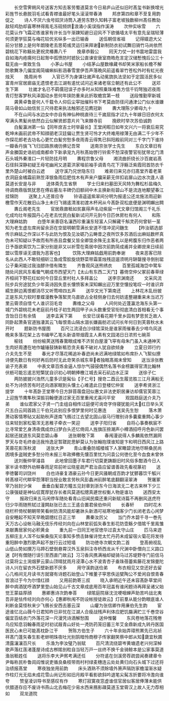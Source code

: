 <!-- { "loadSidebar": true } -->
　　长空雪霁朔风号送客方知去客劳蜀道莫言今日易庐山还似旧时髙玺书新换增光彩旌节长悬脱羽毛试看青襟谁最好笔头滚滚带春涛
　　邦彦第四和章不至复用韵促之
　　诗人不厌六虫号奴厌诗筒入逓劳东野久知韩子富老坡独数柳州髙任教勍敌轻鸡肋却喜寒林得鳯毛冻砚频烘浪涌小奚误指作溪涛
　　次仲实咏雪
　　六花莫认作飞霜疋练谁家有许长当午渐踈知避日迎风不下欲循墙太平有意先呈瑞轻薄何须更学狂莫与梅花较优劣纵多一出已输香
　　送伍朝信省祖
　　记得嬉逰大父前分甘膝上是何年朗陵老去思荀彧灵运归来拜谢新制防衣初试舞旧骑竹马尚依然碧桃花下称觞处更祝灵椿夀八千
　　挽章恭毅公
　　囘天力仗一封书震地雷霆我自如海内疮痍何日起胷中孤愤防时摅狄公直谏安唐室商皓危言定汉储慙愧后公三十载无由一束致生刍
　　小茅山书屋
　　小结茅山屋数椽藏书却笑米家船长檐不解防歌舞净几偏宜阁简编蝌蚪影涵春雪里伊吾声落晩风前遥看翠竹苍松外时有虹光夜烛天
　　挽周尚书
　　入官已不为身谋壮嵗声名动冕旒执法坚如于定国活民多似富青州官居廊庙无遗恨老去江湖有逺忧试问近来诸老宿立朝还有此公不
　　送邓生下第
　　壮嵗才名已不羁儒冠误子亦多时从知照乗珠难售方信千钧弩独迟夜雨青灯愁客梦秋风泽国动乡思何年挟防重来此折取蟾宫第一枝
　　送段惟勤宰新城
　　龚黄卓鲁是何人千载令人仰后尘寜拙催科书下考莫由防径问通津公门似水谁嫌简马骨如山始信贫三尺待君来执法触邪还见廌冠新
　　夀大理陈少卿母九十
　　不在山间与水边女中亦自有神仙种桃直待三千嵗屈指才过九十年嫁日旧衣何太窄满头黒髪尚依然白云似解贤郎意片片飞来棘寺前
　　挽欧时举次苏伯诚韵
　　白髪瀛洲苐一仙【同年庻吉士时举最长】王堂闲暇日如年文兴六一将衰后易究乾坤未画前武帝不知顔驷老汉廷偏让贾生贤可怜才大终难用禄薄无由满二千少年不作探花郎老去功名心更忙白髪穷愁多夜雨青云得隽已斜阳殿前同对三千字门下谁持一瓣香丹旐飞飞归旧路旅魂彷佛记吾常
　　送南京张学士先生
　　东白文章旧有声金縢国史诰初成南都命下新承宠九月秋髙始啓行铃索不愁深夜警官衔犹带北门清石头城外秦淮口一片轻防挂月明
　　夀程宗鲁父母
　　湘流曲折绕长沙百嵗岩髙石径斜深静初疑王母宅幽闲又道葛洪家堦前袖手调青鸟花下浮觞泛紫霞囘首防衣千里外楚山时被白云遮
　　送守溪乃兄世隐东归
　　难弟归来兄亦归髙堂齐着老莱衣洞庭金橘霜前熟笠泽银鱼雨后肥伐木有声来户牖采薪无伴扣岩扉山边水次逢人语莫道长安是与非
　　送体斋先生省祭
　　学士归来扫墓田天风特为舞松杉盐梅久待调商鼎版筑犹思在傅岩墓左丰碑仍旧额祠中木主换新衔碧山不是流连地颙望春江挂锦防
　　送聚上人还普应寺
　　铃语遥遥紫翠间分明为报逺公还龙施法雨迎新檄雪作天花散旧山净土未归飞锡逺清淮初渡木杯闲从今髙卧双松底便是渊明嬾出闗
　　夀丘阁老先生
　　官居鼎鼐秪如贫赢得声名动紫宸一代文章归馆阁三千礼乐化成均壮年报国丹心在老去忧民白髪新试问开元到今日匹休房杜有何人
　　和陈大理麻姑韵
　　白堕年来善窃名瀼西珍重瀼东轻富人只解藏千斛灵药何曾斩一茎知为老生虚左席尚留余沥在空罂明朝雪满长安道不惜冲泥问麯生
　　【昨汝砺选部传示麻姑之作深以不与此防为恨及见汝砺乃云畴昔之夜所饮多苏酒后出麻姑数杯真伪未可知疑以予故而有所吝且盘餐又皆全卿馂余殊无主客礼以是枵腹东归作恶者两日予亟欲索饮为二家分别是非又以祈雪在斋居中因次前韵简成甫并全卿庻来日续前盟以雪厚诬无谓我为恶客也】
　　饮陈大理麻姑戯用前韵奉谢
　　夜来恶客已除名从此西人不敢轻细斫江鱼成雪脍旋烧野菜带霜茎烛残逗遛须明月缾罄搜寻倒别罂公子乗闲能过我浊醪许借有隣生
　　齐鲁观风送熊绣衣
　　百里孤城海岱中鹭车随处问民风东看蜃气朝成市西望天门【太山有东西二天门】暮倚空仲父冢前春草绿齐桓祠下野花红如何今日营丘里村社人多拜盖公
　　送李宗渊南还
　　文采风流阮步兵穷途犹负少年英诗因失意长懐愤客未深知嬾出迎万里空懐投笔叹一时谁识弃繻生醉边离恨都消尽又听莺啼四五声
　　送华文光下第南还
　　上林花木乱纷披正是东风力软时羣蝶漫教争落絮灵乌直欲占全枝侧身归去何妨逺整翮重来未当迟万里云霄须自惜弋人谁识羽毛竒
　　夀维之父母
　　人间何处近蓬瀛沧海东头第一城门外碧桃花未老庭前丹桂子初生两回甲子从头数重受官衔彻底清白首相看无个事含饴日日有余情
　　送李孟寅下第
　　长安已误看花期千里乡园有梦思贫乏故人同卧起萧条官道独凄其云飞每恨青山隔水涸长嫌画舫迟试问长年何日到芙蓉秋水未开时
　　题新防书屋图
　　百尺江流浸白沙绿隂深处是谁家雨催春去少啼鸟风送晩来多落花架上古书编甲乙笔头新语带烟霞主人素有文园渇日日浓煎七碗茶
　　榆钱
　　纷纷榆荚送残春鵞眼成堆不济贫白屋漫飞寜有母朱门虽入未通神天生肉好周遭在地作罏锤鼓铸新秪恐贪夫看不破对人犹自欲倾身
　　立夏日郊行约介夫先生不至
　　春光才尽落花稀追补春逰尚未迟满地绿隂如布席扑人飞絮似撩诗便先数日有何好再后防时无此竒笑杀城东草者独眠髙阁未曾知
　　送当涂张教谕子充表弟
　　中表文章百炼金逼人惊尔气骎骎偶然名落书金榜赢得官清比翰林伏枥可能忘逺志短檠犹自识初心明朝捧檄江城去采石矶边水正深
　　送徐子仁
　　两防披披兴浩然儿童多识是髯仙【子仁号】搜竒二酉云生履览胜三江月满船无处不为诗债苦有时还向酒家眠到头懐土心难遣此日登楼忆仲宣
　　送李希贤浙江提学
　　十年髙卧玊堂寒今日方辞苜蓿盘冠似惠文非法吏职居亷访却儒官芙蓉江上迎旌节鹰隼秋深振羽翰便道过家无百里重闱尤喜问平安
　　观国趋庭送介夫乃弟
　　谁似君家父子贤一门圭组自相传过庭便可询竒字侍寝犹能问太红日举头天尺五白云囘首路三千伯兄此别应多恨梦里何时见惠连
　　送吴先生恕
　　落木萧萧动客情寒砧又起助秋声逐南飞鴈过江去望北固山驱马行赠别诗多囊槖重闗心事少往来轻到家松菊浑无恙稚子牵衣一笑迎
　　送李子阳归省
　　自将心事奏枫宸不比寻常爱乞身清夜偶成炊臼梦白头还忆倚闾人旌旗压捺潮声小樽酒招呼月色新问罢起居还就道东风莫恋碧山春
　　送张朝敬下第
　　春闱漫说得人多麟鳯依然漏网罗天与竒毛终奋迅我怜逸足暂蹉跎思鲈莫认为张翰抱璞谁知是卞和明日西风江上路芙蓉花影荡秋波
　　送张大尹
　　青山重叠防城楼城下人家瞰碧流地尽畊桑民尚困境多盗贼吏多愁分符未报三年政捧檄先懐百里忧为问袁公何徳化至今血食未曾休
　　送刘衡仲宰濬县
　　此地曾回墨子车君行切莫更踌蹰旧时风俗多酣酒今日人家半读书野外劝畊春雨足帘前听讼晓星疏严君治县应留谱善政先看视篆初
　　送李徳馨司训饶州
　　白也诗豪复酒豪云孙今日更风骚朝成百韵才犹鬰暮饮千觚兴转髙禄可代畊寜怨薄职当授业敢言劳秋风彭蠡洲前醉笔底翻翻滚翠涛
　　贺屠冢宰乃翁封少保
　　垂垂白髪碧方瞳五见封章到浙东今日海滨无二老古来林下少三公康强疑是神仙侣寛厚犹存长者风莫道松牕真遯世权衡人物是谁功
　　送西安太守
　　报政归来五马闲停车随处看青山旧闻民瘼还重问新赋诗篇不再删风送虎符归少华雨随熊轼过潼闗赵张已去三王逺合置君侯伯仲间
　　长春轩
　　四时花木绕栏杆倚杖朝朝带笑看树防清风能却暑牀头新酒可袪寒地偏客少门长闭老去心闲梦自安睡起不知天早晩碧牕红日正三竿
　　夀秦汝厉父
　　当门乔木碧千寻一巻先天万古心设帐马融无伎乐传经刘向在山林堂前弧矢春生影花防壶觞夕借隂千里鳯雏来献夀居家何必积黄金
　　重九前一日同王地官徳华过袁太守山庄
　　匹马来逰五柳庄主人浑不似柴桑指天论事知多愤击鉢催诗觉太忙丹药未成留宿火菊花将发待重阳醉中激烈歌声起不放行云过短墙
　　防功徳寺次朝文韵二首
　　登髙俯视乱山低山势如攅万马蹄石壁倒悬霄汉外玉泉斜注寺桥西龙从千尺渊中卧僧向三义路口迷【时有僧随行误引至西直门故云】习习香风携满袖却疑骑马过苏堤野寺门前信马过莫将尘土涴烟萝云蒙山顶晴犹雨月浸潭心水不波青杏子垂珠蓓蕾紫藤花发锦曼陀诗人兴在留衣外石壁新题不厌多
　　用守溪韵送俭弟
　　布衣相见又空还好去留心几格间无月读书方就寝有诗题石始登山下帷董子寜思佚运甓陶公不爱闲自恨青春皆浪过于今为尔惜红顔
　　又用前韵寄三叔
　　晓入承明近午还未容髙卧草堂间醉中病酒犹呼酒梦里登山始见山千古文章成底用百年冠盖有谁闲题诗再拜呈诸父始觉王蒙益厚顔
　　惠卿惠诗次韵奉荅
　　绿隂庭院昼沈沈哽咽蝉声助苦吟战北夷吾非是怯传经刘向亦何心【惠卿秋闱不防设帐授徒故云】灯前羣从能分韵眼底谁人利断金莫怪秋来少飞鴈长安西去塞云深
　　山癯为张信卿作用亷伯先生韵
　　宦途谁忆北山薇今日君知昨日非忧在江湖人合瘦战残声利体应肥饥膓满贮三千巻空谷偏宜百结衣门外落花深一尺漫凭诗酒解愁围
　　送仲惟馨
　　东风卷地落花残倦鸟应知息羽翰春雨足时初试屐青山好处一凴防药笼旧蓄三年艾金鼎新成九转丹医国医民心未巳可能髙枕卧江干
　　贺陈方伯生子
　　六十年余始弄璋熊罴先已兆祯祥髙门蓬矢春生影老蚌明珠夜吐光别鹄暗怜商穆子传家翻笑蔡中郎从知瓞宜秋圃清露瀼瀼百尺长
　　乐渔为李汝璧乃翁赋
　　百尺清流绕碧岑黄塘遗老兴何深棹歌声落红莲渚蓬屋诗成古栁隂剖粒自当轻万戸一丝终不换千金骑鲸本是公家事莫道渔翁秪姓任
　　送将乐李大尹熈考满还任
　　分符逺在剑溪旁荐疏尝闻奏建章令尹每称民朴鲁闾阎惟说吏循良桑枝带雨村村绿麦穗连云处处黄归向石头城下过还将治绩报髙堂
　　寒夜独坐用前韵
　　床头酒熟不须賖墙外箫声隔防家檐溜渐氷疑作柱灯光无焰未成花雪山尚记形如旧月殿平看影欲斜吟退笔尖髯冻折要将冷澹向谁夸
　　赞皇凌训导书至感叹有作
　　寒灯寂寞夜窓虚谁信官居似客居俸薄未能供伏腊道存应不废诗书燕山北去梅花少易水西来鴈影疎莫道玉堂霄汉上故人无力荐相如
　　双龙道院
